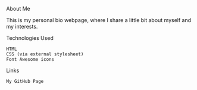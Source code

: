 About Me

This is my personal bio webpage, where I share a little bit about myself and my interests.

Technologies Used

    HTML
    CSS (via external stylesheet)
    Font Awesome icons

Links

    My GitHub Page

